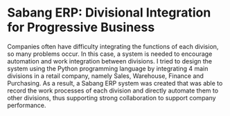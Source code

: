# Sabang ERP: Divisional Integration for Progressive Business
Companies often have difficulty integrating the functions of each division, so many problems occur. In this case, a system is needed to encourage automation and work integration between divisions. I tried to design the system using the Python programming language by integrating 4 main divisions in a retail company, namely Sales, Warehouse, Finance and Purchasing. As a result, a Sabang ERP system was created that was able to record the work processes of each division and directly automate them to other divisions, thus supporting strong collaboration to support company performance.

